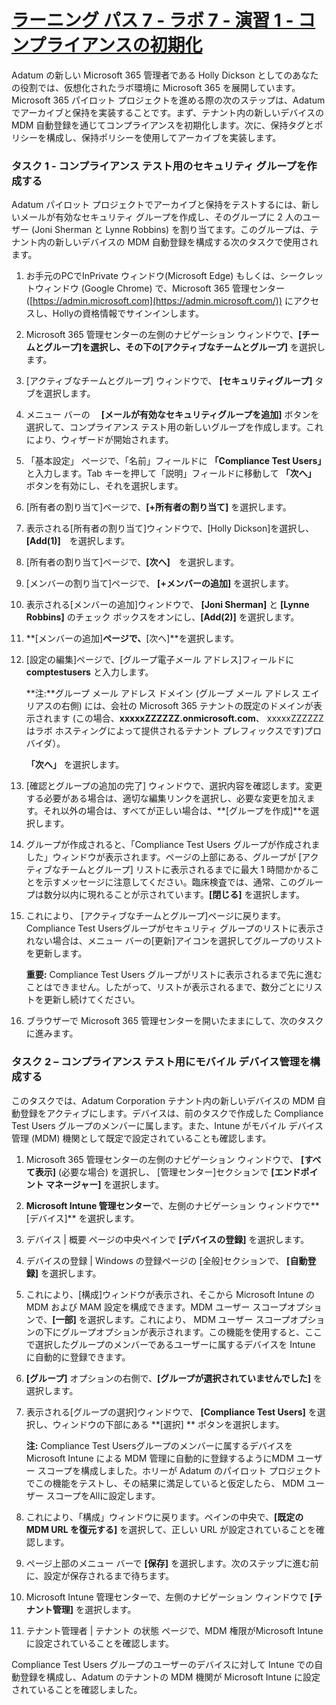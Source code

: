 # [ラーニング パス 7 - ラボ 7 - 演習 1 - コンプライアンスの初期化](https://github.com/MicrosoftLearning/MS-102T00-Microsoft-365-Administrator-Essentials/blob/master/Instructions/Labs/LAB_AK_07_Lab7_Ex1_Compliance.md#learning-path-7---lab-7---exercise-1---initialize-compliance)

Adatum の新しい Microsoft 365 管理者である Holly Dickson としてのあなたの役割では、仮想化されたラボ環境に Microsoft 365 を展開しています。Microsoft 365 パイロット プロジェクトを進める際の次のステップは、Adatum でアーカイブと保持を実装することです。まず、テナント内の新しいデバイスの MDM 自動登録を通じてコンプライアンスを初期化します。次に、保持タグとポリシーを構成し、保持ポリシーを使用してアーカイブを実装します。

### タスク 1 - コンプライアンス テスト用のセキュリティ グループを作成する

Adatum パイロット プロジェクトでアーカイブと保持をテストするには、新しいメールが有効なセキュリティ グループを作成し、そのグループに 2 人のユーザー (Joni Sherman と Lynne Robbins) を割り当てます。このグループは、テナント内の新しいデバイスの MDM 自動登録を構成する次のタスクで使用されます。

1. お手元のPCでInPrivate ウィンドウ(Microsoft Edge) もしくは、シークレットウィンドウ (Google Chrome) で、Microsoft 365 管理センター ([https://admin.microsoft.com](https://admin.microsoft.com/)) にアクセスし、Hollyの資格情報でサインインします。

2. Microsoft 365 管理センターの左側のナビゲーション ウィンドウで、**[チームとグループ]**を選択し、その下の**[アクティブなチームとグループ]** を選択します。

3. [アクティブなチームとグループ] ウィンドウで、 **[セキュリティグループ]** タブを選択します。

4. メニュー バーの　  **[メールが有効なセキュリティグループを追加]**  ボタンを選択して、コンプライアンス テスト用の新しいグループを作成します。これにより、ウィザードが開始されます。

5. 「基本設定」 ページで、「名前」フィールドに **「Compliance Test Users」** と入力します。Tab キーを押して「説明」フィールドに移動して **「次へ」** ボタンを有効にし、それを選択します。

6. [所有者の割り当て]ページで、**[+所有者の割り当て]** を選択します。

7. 表示される[所有者の割り当て]ウィンドウで、[Holly Dickson]を選択し、 **[Add(1)]**　を選択します。

8. [所有者の割り当て]ページで、**[次へ]**　を選択します。

9. [メンバーの割り当て]ページで、 **[+メンバーの追加]** を選択します。

10. 表示される[メンバーの追加]ウィンドウで、 **[Joni Sherman]** と **[Lynne Robbins]** のチェック ボックスをオンにし、**[Add(2)]** を選択します。

11. **[メンバーの追加]**ページで、**[次へ]**を選択します。

12. [設定の編集]ページで、[グループ電子メール アドレス]フィールドに **comptestusers** と入力します。

    **注:**グループ メール アドレス ドメイン (グループ メール アドレス エイリアスの右側) には、会社の Microsoft 365 テナントの既定のドメインが表示されます (この場合、**xxxxxZZZZZZ.onmicrosoft.com**、 xxxxxZZZZZZ はラボ ホスティングによって提供されるテナント プレフィックスです)プロバイダ）。

    **「次へ」** を選択します。

13.  [確認とグループの追加の完了] ウィンドウで、選択内容を確認します。変更する必要がある場合は、適切な編集リンクを選択し、必要な変更を加えます。それ以外の場合は、すべてが正しい場合は、**[グループを作成]**を選択します。

14. グループが作成されると、「Compliance Test Users グループが作成されました」ウィンドウが表示されます。ページの上部にある、グループが [アクティブなチームとグループ] リストに表示されるまでに最大 1 時間かかることを示すメッセージに注意してください。臨床検査では、通常、このグループは数分以内に現れることが示されています。**[閉じる]** を選択します。

15. これにより、 [アクティブなチームとグループ]ページに戻ります。Compliance Test Usersグループがセキュリティ グループのリストに表示されない場合は、メニュー バーの[更新]アイコンを選択してグループのリストを更新します。

    **重要:**  Compliance Test Users グループがリストに表示されるまで先に進むことはできません。したがって、リストが表示されるまで、数分ごとにリストを更新し続けてください。

16. ブラウザーで Microsoft 365 管理センターを開いたままにして、次のタスクに進みます。

### タスク 2 – コンプライアンス テスト用にモバイル デバイス管理を構成する

このタスクでは、Adatum Corporation テナント内の新しいデバイスの MDM 自動登録をアクティブにします。デバイスは、前のタスクで作成した Compliance Test Users グループのメンバーに属します。また、Intune がモバイル デバイス管理 (MDM) 機関として既定で設定されていることも確認します。

1. Microsoft 365 管理センターの左側のナビゲーション ウィンドウで、 **[すべて表示]** (必要な場合) を選択し、 [管理センター]セクションで **[エンドポイント マネージャー]** を選択します。

3. **Microsoft Intune 管理センター**で、左側のナビゲーション ウィンドウで**[デバイス]** を選択します。

4. デバイス | 概要 ページの中央ペインで **[デバイスの登録]** を選択します。

5. デバイスの登録 | Windows の登録ページの   [全般]セクションで、 **[自動登録]** を選択します。

6. これにより、[構成]ウィンドウが表示され、そこから Microsoft Intune の MDM および MAM 設定を構成できます。MDM ユーザー スコープオプションで、**[一部]**  を選択します。これにより、 MDM ユーザー スコープオプションの下にグループオプションが表示されます。この機能を使用すると、ここで選択したグループのメンバーであるユーザーに属するデバイスを Intune に自動的に登録できます。

7. **[グループ]** オプションの右側で、**[グループが選択されていませんでした]** を選択します。

8. 表示される[グループの選択]ウィンドウで、 **[Compliance Test Users]** を選択し、ウィンドウの下部にある   **[選択] ** ボタンを選択します。

   **注:** Compliance Test Usersグループのメンバーに属するデバイスをMicrosoft Intune による MDM 管理に自動的に登録するようにMDM ユーザー スコープを構成しました。ホリーが Adatum のパイロット プロジェクトでこの機能をテストし、その結果に満足していると仮定したら、 MDM ユーザー スコープをAllに設定します。

9. これにより、「構成」ウィンドウに戻ります。ペインの中央で、**[既定の MDM URL を復元する]** を選択して、正しい URL が設定されていることを確認します。

10. ページ上部のメニュー バーで **[保存]** を選択します。次のステップに進む前に、設定が保存されるまで待ちます。

11. Microsoft Intune 管理センターで、左側のナビゲーション ウィンドウで **[テナント管理]** を選択します。

11. テナント管理者 | テナント の状態 ページで、MDM 権限がMicrosoft Intuneに設定されていることを確認します。

    

Compliance Test Users グループのユーザーのデバイスに対して Intune での自動登録を構成し、Adatum のテナントの MDM 機関が Microsoft Intune に設定されていることを確認しました。
